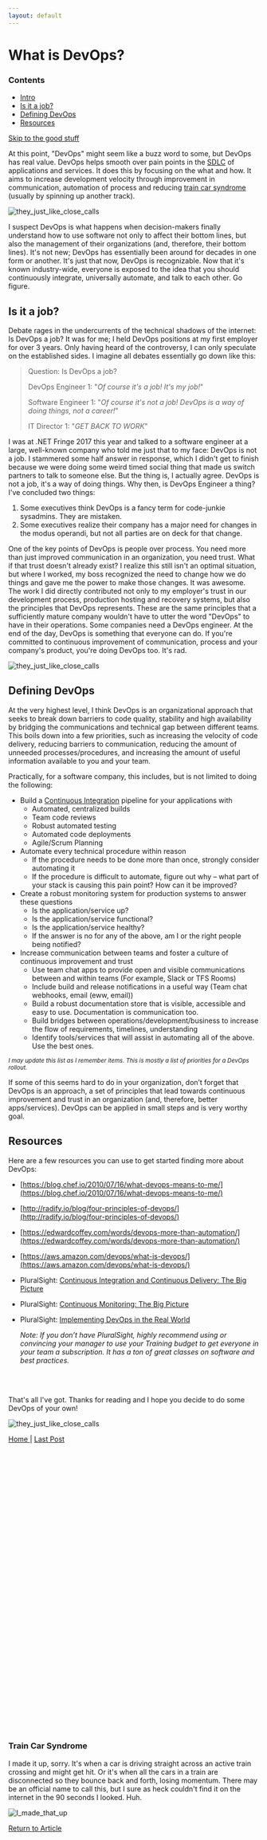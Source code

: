 ```yaml
---
layout: default
---
```


# [](#title)What is DevOps?

### Contents
* [Intro](./what-is-devops#title)
* [Is it a job?](./what-is-devops#is-devops-a-job)
* [Defining DevOps](./what-is-devops#definition)
* [Resources](./what-is-devops#resources)

[Skip to the good stuff](./what-is-devops#definition)

At this point, "DevOps" might seem like a buzz word to some, but DevOps has real value. DevOps helps smooth over pain points in the [SDLC](https://en.wikipedia.org/wiki/Systems_development_life_cycle) of applications and services. It does this by focusing on the what and how. It aims to increase development velocity through improvement in communication, automation of process and reducing [train car syndrome](#train-car-syndrome) (usually by spinning up another track).

<img src="http://imgur.com/Qp1Mglu.gif" alt="they_just_like_close_calls" style="display: block; margin: 0 auto;">

I suspect DevOps is what happens when decision-makers finally understand how to use software not only to affect their bottom lines, but also the management of their organizations (and, therefore, their bottom lines).  It's not new; DevOps has essentially been around for decades in one form or another. It's just that now, DevOps is recognizable. Now that it's known industry-wide, everyone is exposed to the idea that you should continuously integrate, universally automate, and talk to each other. Go figure. 

## [](#is-devops-a-job)Is it a job?

Debate rages in the undercurrents of the technical shadows of the internet: Is DevOps a job? It was for me; I held DevOps positions at my first employer for over 3 years. Only having heard of the controversy, I can only speculate on the established sides. I imagine all debates essentially go down like this:

>Question: Is DevOps a job?
>
>DevOps Engineer 1: "*Of course it's a job! It's my job!*"
>
>Software Engineer 1: "*Of course it's not a job! DevOps is a way of doing things, not a career!*"
>
>IT Director 1: "*GET BACK TO WORK*"

I was at .NET Fringe 2017 this year and talked to a software engineer at a large, well-known company who told me just that to my face: DevOps is not a job. I stammered some half answer in response, which I didn't get to finish because we were doing some weird timed social thing that made us switch partners to talk to someone else. But the thing is, I actually agree. DevOps is not a job, it's a way of doing things. Why then, is DevOps Engineer a thing? I've concluded two things:

1. Some executives think DevOps is a fancy term for code-junkie sysadmins. They are mistaken.
2. Some executives realize their company has a major need for changes in the modus operandi, but not all parties are on deck for that change.

One of the key points of DevOps is people over process. You need more than just improved communication in an organization, you need trust. What if that trust doesn't already exist? I realize this still isn't an optimal situation, but where I worked, my boss recognized the need to change how we do things and gave me the power to make those changes. It was awesome. The work I did directly contributed not only to my employer's trust in our development process, production hosting and recovery systems, but also the principles that DevOps represents. These are the same principles that a sufficiently mature company wouldn't have to utter the word "DevOps" to have in their operations. Some companies need a DevOps engineer. At the end of the day, DevOps is something that everyone can do. If you're committed to continuous improvement of communication, process and your company's product, you're doing DevOps too. It's rad.

<img src="http://imgur.com/5iNEBAj.gif" alt="they_just_like_close_calls" style="display: block; margin: 0 auto;">

## [](#definition)Defining DevOps
At the very highest level, I think DevOps is an organizational approach that seeks to break down barriers to code quality, stability and high availability by bridging the communications and technical gap between different teams. This boils down into a few priorities, such as increasing the velocity of code delivery, reducing barriers to communication, reducing the amount of unneeded processes/procedures, and increasing the amount of useful information available to you and your team.

Practically, for a software company, this includes, but is not limited to doing the following:

*   Build a [Continuous Integration](https://en.wikipedia.org/wiki/Continuous_integration) pipeline for your applications with
    *   Automated, centralized builds
    *   Team code reviews
    *   Robust automated testing
    *   Automated code deployments
    *   Agile/Scrum Planning
*   Automate every technical procedure within reason
    *   If the procedure needs to be done more than once, strongly consider automating it
    *   If the procedure is difficult to automate, figure out why – what part of your stack is causing this pain point? How can it be improved?
*   Create a robust monitoring system for production systems to answer these questions
    *   Is the application/service up?
    *   Is the application/service functional?
    *   Is the application/service healthy?
    *   If the answer is no for any of the above, am I or the right people being notified?
*   Increase communication between teams and foster a culture of continuous improvement and trust
    *   Use team chat apps to provide open and visible communications between and within teams (For example, Slack or TFS Rooms)
    *   Include build and release notifications in a useful way (Team chat webhooks, email (eww, email))
    *   Build a robust documentation store that is visible, accessible and easy to use. Documentation is communication too.
    *   Build bridges between operations/development/business to increase the flow of requirements, timelines, understanding
    *   Identify tools/services that will assist in automating all of the above. Use the best ones.

<small><i>I may update this list as I remember items. This is mostly a list of priorities for a DevOps rollout.</i></small>

If some of this seems hard to do in your organization, don’t forget that DevOps is an approach, a set of principles that lead towards continuous improvement and trust in an organization (and, therefore, better apps/services). DevOps can be applied in small steps and is very worthy goal.

## [](#resources)Resources
Here are a few resources you can use to get started finding more about DevOps:

*   [https://blog.chef.io/2010/07/16/what-devops-means-to-me/](https://blog.chef.io/2010/07/16/what-devops-means-to-me/)
*   [http://radify.io/blog/four-principles-of-devops/](http://radify.io/blog/four-principles-of-devops/)
*   [https://edwardcoffey.com/words/devops-more-than-automation/](https://edwardcoffey.com/words/devops-more-than-automation/)
*   [https://aws.amazon.com/devops/what-is-devops/](https://aws.amazon.com/devops/what-is-devops/)
*   PluralSight: [Continuous Integration and Continuous Delivery: The Big Picture](https://app.pluralsight.com/library/courses/continuous-integration-delivery-big-picture)
*   PluralSight: [Continuous Monitoring: The Big Picture](https://app.pluralsight.com/library/courses/continuous-monitoring-big-picture)
*   PluralSight: [Implementing DevOps in the Real World](https://app.pluralsight.com/library/courses/implementing-devops-real-world)
    
    *Note: If you don’t have PluralSight, highly recommend using or convincing your manager to use your Training budget to get everyone in your team a subscription. It has a ton of great classes on software and best practices.*
    
    <br>
    <br>
That's all I've got. Thanks for reading and I hope you decide to do some DevOps of your own!
<br>

<img src="http://imgur.com/APeZCFZ.gif" alt="they_just_like_close_calls" style="display: block; margin: 0 auto;">

[Home ](../../) | [Last Post](../../)

<br><br><br><br><br><br><br><br><br><br><br><br><br><br><br><br><br><br><br><br><br>
<br><br><br><br><br><br><br><br><br><br><br><br>

### [](#train-car-syndrome) Train Car Syndrome
I made it up, sorry. It's when a car is driving straight across an active train crossing and might get hit. Or it's when all the cars in a train are disconnected so they bounce back and forth, losing momentum. There may be an official name to call this, but I sure as heck couldn't find it on the internet in the 90 seconds I looked. Huh.

<img src="http://i.imgur.com/VQcrz0v.gif" alt="I_made_that_up" style="display: block; margin: 0 auto;">

[Return to Article](./what-is-devops#title)

<br><br><br><br><br><br><br><br><br>